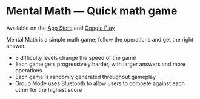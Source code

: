#  Mental Math — Quick math game
Available on the [App Store](https://apps.apple.com/us/app/mental-math-quick-math-game/id1448312088) and [Google Play](https://play.google.com/store/apps/details?id=com.kidscancode.mentalmath&hl=en_US)

Mental Math is a simple math game; follow the operations and get the right answer.

* 3 difficulty levels change the speed of the game
* Each game gets progressively harder, with larger answers and more operations
* Each game is randomly generated throughout gameplay
* Group Mode uses Bluetooth to allow users to compete against each other for the highest score
